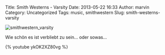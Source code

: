 Title: Smith Westerns - Varsity
Date: 2013-05-22 16:33
Author: marvin
Category: Uncategorized
Tags: music, smithwestern
Slug: smith-westerns-varsity

![smithwestern_varsity]({filename}/images/smithwestern_varsity.jpg)

Wie schön es ist verbliebt zu sein... oder sowas...

{% youtube ykOK2XZ80vg %}

